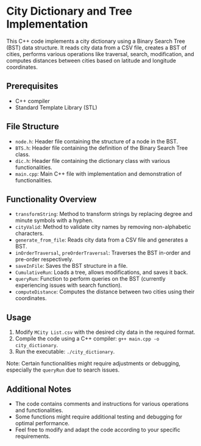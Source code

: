 # City Dictionary and Tree Implementation

This C++ code implements a city dictionary using a Binary Search Tree (BST) data structure. It reads city data from a CSV file, creates a BST of cities, performs various operations like traversal, search, modification, and computes distances between cities based on latitude and longitude coordinates.

## Prerequisites
- C++ compiler
- Standard Template Library (STL)

## File Structure
- `node.h`: Header file containing the structure of a node in the BST.
- `BTS.h`: Header file containing the definition of the Binary Search Tree class.
- `dic.h`: Header file containing the dictionary class with various functionalities.
- `main.cpp`: Main C++ file with implementation and demonstration of functionalities.

## Functionality Overview
- `transformString`: Method to transform strings by replacing degree and minute symbols with a hyphen.
- `cityValid`: Method to validate city names by removing non-alphabetic characters.
- `generate_from_file`: Reads city data from a CSV file and generates a BST.
- `inOrderTraversal`, `preOrderTraversal`: Traverses the BST in-order and pre-order respectively.
- `saveInFile`: Saves the BST structure in a file.
- `CumulativeRun`: Loads a tree, allows modifications, and saves it back.
- `queryRun`: Function to perform queries on the BST (currently experiencing issues with search function).
- `computeDistance`: Computes the distance between two cities using their coordinates.

## Usage
1. Modify `MCity List.csv` with the desired city data in the required format.
2. Compile the code using a C++ compiler: `g++ main.cpp -o city_dictionary`.
3. Run the executable: `./city_dictionary`.

Note: Certain functionalities might require adjustments or debugging, especially the `queryRun` due to search issues.

## Additional Notes
- The code contains comments and instructions for various operations and functionalities.
- Some functions might require additional testing and debugging for optimal performance.
- Feel free to modify and adapt the code according to your specific requirements.
